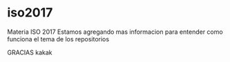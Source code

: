 # iso2017
Materia ISO 2017
Estamos agregando mas informacion para entender como funciona el tema de los repositorios


GRACIAS
kakak
